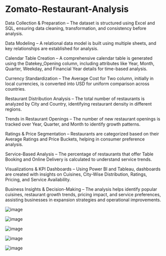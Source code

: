 # Zomato-Restaurant-Analysis
Data Collection & Preparation – The dataset is structured using Excel and SQL, ensuring data cleaning, transformation, and consistency before analysis.

Data Modeling – A relational data model is built using multiple sheets, and key relationships are established for analysis.

Calendar Table Creation – A comprehensive calendar table is generated using the Datekey_Opening column, including attributes like Year, Month, Quarter, Weekday, and Financial Year details for time-based analysis.

Currency Standardization – The Average Cost for Two column, initially in local currencies, is converted into USD for uniform comparison across countries.

Restaurant Distribution Analysis – The total number of restaurants is analyzed by City and Country, identifying restaurant density in different regions.

Trends in Restaurant Openings – The number of new restaurant openings is tracked over Year, Quarter, and Month to identify growth patterns.

Ratings & Price Segmentation – Restaurants are categorized based on their Average Ratings and Price Buckets, helping in consumer preference analysis.

Service-Based Analysis – The percentage of restaurants that offer Table Booking and Online Delivery is calculated to understand service trends.

Visualizations & KPI Dashboards – Using Power BI and Tableau, dashboards are created with insights on Cuisines, City-Wise Distribution, Ratings, Pricing, and Service Availability.

Business Insights & Decision-Making – The analysis helps identify popular cuisines, restaurant growth trends, pricing impact, and service preferences, assisting businesses in expansion strategies and operational improvements.

![image](https://github.com/user-attachments/assets/7f29b99e-47db-4f5e-8587-03508e3948c2)

![image](https://github.com/user-attachments/assets/98c548fd-28e2-4b61-96b2-96d319025b17)

![image](https://github.com/user-attachments/assets/cb849601-0cbe-4d52-9e22-c290623659f1)

![image](https://github.com/user-attachments/assets/1759af89-f97a-4d94-9f65-78b16d45cb50)

![image](https://github.com/user-attachments/assets/e9ebece6-b694-4f58-9b9f-3b963014d394)
